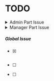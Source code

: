 # TODO

<details>

  <summary>Admin Part Issue </summary>

  - [] for admin part .. in case of site create and update .. we need to keep users name in the audit log 🚦
  
  - []  {{shob}}v1/user-site/paginate?role=customer 
        for this route .. admin part .. we have to show employee Name also for user Id 
  > ~~~~

</details>

<details>

  <summary>Manager Part Issue </summary>

  - [x]  for manager part .. we need to show a sites user Image .. so that .. we need to upload users image .. 
  
  > 

</details>

##### Global Issue 

  - [x] ~~~~
  - [ ] 
  >  
- [ ] 